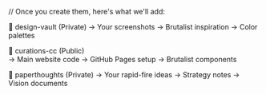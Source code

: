 // Once you create them, here's what we'll add:

📁 design-vault (Private)
   → Your screenshots
   → Brutalist inspiration
   → Color palettes
   
📁 curations-cc (Public)  
   → Main website code
   → GitHub Pages setup
   → Brutalist components
   
📁 paperthoughts (Private)
   → Your rapid-fire ideas
   → Strategy notes
   → Vision documents